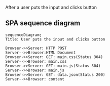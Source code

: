 After a user puts the input and clicks button 

## SPA sequence diagram
```mermaid
sequenceDiagram;
Title: User puts the input and clicks button 

Browser->>Server: HTTP POST
Server-->>Browser:HTML Document
Browser->>Server: GET: main.css(Status 304)
Server-->>Browser: main.css
Browser->>Server: GET: main.js(Status 304)
Server-->>Browser: main.js
Browser->>Server: GET: data.json(Status 200)
Server-->>Browser: content
```
